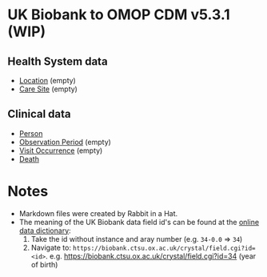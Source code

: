 # UK Biobank to OMOP CDM v5.3.1 (WIP)

## Health System data
- [Location](location.md) (empty)
- [Care Site](care_site.md) (empty)

## Clinical data
- [Person](person.md)
- [Observation Period](observation_period.md) (empty)
- [Visit Occurrence](visit_occurrence.md) (empty)
- [Death](death.md)

# Notes
- Markdown files were created by Rabbit in a Hat.
- The meaning of the UK Biobank data field id's can be found at the [online data dictionary](https://biobank.ctsu.ox.ac.uk):
    1. Take the id without instance and aray number (e.g. `34-0.0` => `34`) 
    2. Navigate to: `https://biobank.ctsu.ox.ac.uk/crystal/field.cgi?id=<id>`. e.g. https://biobank.ctsu.ox.ac.uk/crystal/field.cgi?id=34 (year of birth)
